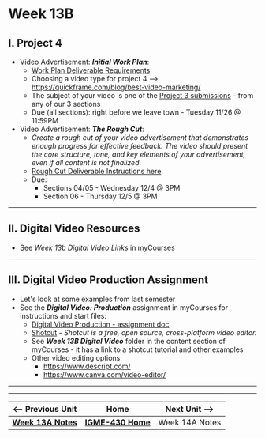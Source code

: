 # Week 13B

## I. Project 4
- Video Advertisement: ***Initial Work Plan***:
  - [Work Plan Deliverable Requirements](https://docs.google.com/document/d/1enKMUCDWQEZRj2HHF47DGJtSHQnu2NqOXWWwneDMCRE/edit?tab=t.0)
  - Choosing a video type for project 4 --> https://quickframe.com/blog/best-video-marketing/
  - The subject of your video is one of the [Project 3 submissions](../documents/p3-teams.md) - from any of our 3 sections
  - Due (all sections): right before we leave town - Tuesday 11/26 @ 11:59PM
- Video Advertisement: ***The Rough Cut***:
  - *Create a rough cut of your video advertisement that demonstrates enough progress for effective feedback. The video should present the core structure, tone, and key elements of your advertisement, even if all content is not finalized.*
  - [Rough Cut Deliverable Instructions here](https://docs.google.com/document/d/1T1-9-pM7ewtfgdOjSMhdqrpZGdbkXzUXV1chF-aW5Qs/edit?usp=sharing)
  - Due:
    - Sections 04/05 - Wednesday 12/4 @ 3PM
    - Section 06 - Thursday 12/5 @ 3PM

---

## II. Digital Video Resources

- See *Week 13b Digital Video Links* in myCourses

---

## III. Digital Video Production Assignment
- Let's look at some examples from last semester
- See the ***Digital Video: Production*** assignment in myCourses for instructions and start files:
  - [Digital Video Production - assignment doc](https://docs.google.com/document/d/1gvyBZN2wreGhEQRwR-WcjZpzAlPzouBtTxUZd1L5MT0/edit?tab=t.0)
  - [Shotcut](https://shotcut.org/) - *Shotcut is a free, open source, cross-platform video editor.*
  - See ***Week 13B Digital Video*** folder in the content section of myCourses - it has a link to a shotcut tutorial and other examples
  - Other video editing options:
    - https://www.descript.com/
    - https://www.canva.com/video-editor/



---
---

| <-- Previous Unit | Home | Next Unit -->
| --- | --- | --- 
|  [**Week 13A Notes**](12B.md)  |  [**IGME-430 Home**](../) | Week 14A Notes



